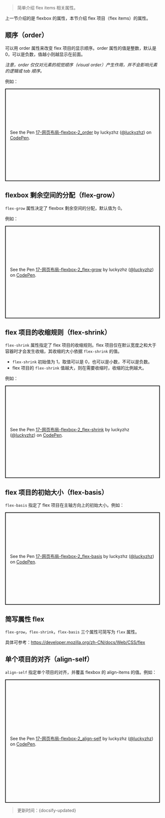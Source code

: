 > 简单介绍 flex items 相关属性。

上一节介绍的是 flexbox 的属性，本节介绍 flex 项目（flex items）的属性。

## 顺序（order）

可以用 order 属性来改变 flex 项目的显示顺序。order 属性的值是整数，默认是 0，可以是负数，值越小则越显示在前面。

*注意，order 仅仅对元素的视觉顺序（visual order）产生作用，并不会影响元素的逻辑或 tab 顺序。*

例如：

<p class="codepen" data-height="300" data-default-tab="html,result" data-slug-hash="ExwvbPd" data-editable="true" data-user="luckyzhz" style="height: 300px; box-sizing: border-box; display: flex; align-items: center; justify-content: center; border: 2px solid; margin: 1em 0; padding: 1em;">
  <span>See the Pen <a href="https://codepen.io/luckyzhz/pen/ExwvbPd">
  17-网页布局-flexbox-2_order</a> by luckyzhz (<a href="https://codepen.io/luckyzhz">@luckyzhz</a>)
  on <a href="https://codepen.io">CodePen</a>.</span>
</p>
<script async src="https://cpwebassets.codepen.io/assets/embed/ei.js"></script>

## flexbox 剩余空间的分配（flex-grow）

`flex-grow` 属性决定了 flexbox 剩余空间的分配，默认值为 0。

例如：

<p class="codepen" data-height="300" data-default-tab="html,result" data-slug-hash="JjryOWV" data-editable="true" data-user="luckyzhz" style="height: 300px; box-sizing: border-box; display: flex; align-items: center; justify-content: center; border: 2px solid; margin: 1em 0; padding: 1em;">
  <span>See the Pen <a href="https://codepen.io/luckyzhz/pen/JjryOWV">
  17-网页布局-flexbox-2_flex-grow</a> by luckyzhz (<a href="https://codepen.io/luckyzhz">@luckyzhz</a>)
  on <a href="https://codepen.io">CodePen</a>.</span>
</p>
<script async src="https://cpwebassets.codepen.io/assets/embed/ei.js"></script>

## flex 项目的收缩规则（flex-shrink）

`flex-shrink` 属性指定了 flex 项目的收缩规则。flex 项目仅在默认宽度之和大于容器时才会发生收缩，其收缩的大小依据 `flex-shrink` 的值。

* `flex-shrink` 初始值为 1，取值可以是 0，也可以是小数，不可以是负数。
* flex 项目的 `flex-shrink` 值越大，则在需要收缩时，收缩的比例越大。

例如：

<p class="codepen" data-height="300" data-default-tab="html,result" data-slug-hash="vYeJpEx" data-editable="true" data-user="luckyzhz" style="height: 300px; box-sizing: border-box; display: flex; align-items: center; justify-content: center; border: 2px solid; margin: 1em 0; padding: 1em;">
  <span>See the Pen <a href="https://codepen.io/luckyzhz/pen/vYeJpEx">
  17-网页布局-flexbox-2_flex-shrink</a> by luckyzhz (<a href="https://codepen.io/luckyzhz">@luckyzhz</a>)
  on <a href="https://codepen.io">CodePen</a>.</span>
</p>
<script async src="https://cpwebassets.codepen.io/assets/embed/ei.js"></script>

## flex 项目的初始大小（flex-basis）

`flex-basis` 指定了 flex 项目在主轴方向上的初始大小。例如：

<p class="codepen" data-height="300" data-default-tab="html,result" data-slug-hash="bGorLVP" data-editable="true" data-user="luckyzhz" style="height: 300px; box-sizing: border-box; display: flex; align-items: center; justify-content: center; border: 2px solid; margin: 1em 0; padding: 1em;">
  <span>See the Pen <a href="https://codepen.io/luckyzhz/pen/bGorLVP">
  17-网页布局-flexbox-2_flex-basis</a> by luckyzhz (<a href="https://codepen.io/luckyzhz">@luckyzhz</a>)
  on <a href="https://codepen.io">CodePen</a>.</span>
</p>
<script async src="https://cpwebassets.codepen.io/assets/embed/ei.js"></script>

## 简写属性 flex

`flex-grow`，`flex-shrink`，`flex-basis` 三个属性可简写为 `flex` 属性。

具体可参考：<https://developer.mozilla.org/zh-CN/docs/Web/CSS/flex>

## 单个项目的对齐（align-self）

`align-self` 指定单个项目的对齐，并覆盖 flexbox 的 align-items 的值。例如：

<p class="codepen" data-height="400" data-default-tab="html,result" data-slug-hash="qBPXojG" data-editable="true" data-user="luckyzhz" style="height: 400px; box-sizing: border-box; display: flex; align-items: center; justify-content: center; border: 2px solid; margin: 1em 0; padding: 1em;">
  <span>See the Pen <a href="https://codepen.io/luckyzhz/pen/qBPXojG">
  17-网页布局-flexbox-2_align-self</a> by luckyzhz (<a href="https://codepen.io/luckyzhz">@luckyzhz</a>)
  on <a href="https://codepen.io">CodePen</a>.</span>
</p>
<script async src="https://cpwebassets.codepen.io/assets/embed/ei.js"></script>



> 更新时间：{docsify-updated}